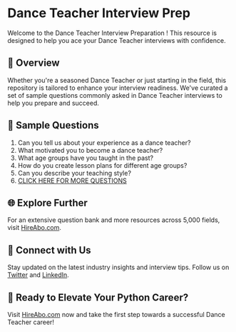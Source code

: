 # Dance Teacher Interview Prep

Welcome to the Dance Teacher Interview Preparation ! This resource is designed to help you ace your Dance Teacher interviews with confidence.

## 🚀 Overview

Whether you're a seasoned Dance Teacher or just starting in the field, this repository is tailored to enhance your interview readiness. We've curated a set of sample questions commonly asked in Dance Teacher interviews to help you prepare and succeed.

## 📝 Sample Questions

1. Can you tell us about your experience as a dance teacher?
2. What motivated you to become a dance teacher?
3. What age groups have you taught in the past?
4. How do you create lesson plans for different age groups?
5. Can you describe your teaching style?
6. [CLICK HERE FOR MORE QUESTIONS](https://hireabo.com/job/4_0_39/Dance%20Teacher)

## 🌐 Explore Further

For an extensive question bank and more resources across 5,000 fields, visit [HireAbo.com](https://www.hireabo.com).

## 📱 Connect with Us

Stay updated on the latest industry insights and interview tips. Follow us on [Twitter](https://twitter.com/hireabo) and [LinkedIn](https://www.linkedin.com/in/hire-abo-3609972a8/).

## 🚀 Ready to Elevate Your Python Career?

Visit [HireAbo.com](https://www.hireabo.com) now and take the first step towards a successful Dance Teacher career!